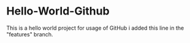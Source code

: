 # Hello-World-Github
This is a hello world project for usage of GitHub
i added this line in the "features" branch.
